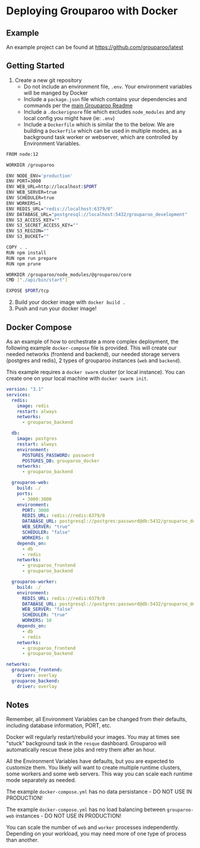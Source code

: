 # Deploying Grouparoo with Docker

## Example

An example project can be found at https://github.com/grouparoo/latest

## Getting Started

1. Create a new git repository
   - Do not include an environment file, `.env`. Your environment variables will be manged by Docker
   - Include a `package.json` file which contains your dependencies and commands per the [main Grouparoo Readme](https://github.com/grouparoo/grouparoo/blob/master/README.md)
   - Include a `.dockerignore` file which excludes `node_modules` and any local config you might have (ie: `.env`)
   - Include a `Dockerfile` which is similar the to the below. We are building a `Dockerfile` which can be used in multiple modes, as a background task worker or webserver, which are controlled by Environment Variables.

```bash
FROM node:12

WORKDIR /grouparoo

ENV NODE_ENV='production'
ENV PORT=3000
ENV WEB_URL=http://localhost:$PORT
ENV WEB_SERVER=true
ENV SCHEDULER=true
ENV WORKERS=1
ENV REDIS_URL="redis://localhost:6379/0"
ENV DATABASE_URL="postgresql://localhost:5432/grouparoo_development"
ENV S3_ACCESS_KEY=""
ENV S3_SECRET_ACCESS_KEY=""
ENV S3_REGION=""
ENV S3_BUCKET=""

COPY . .
RUN npm install
RUN npm run prepare
RUN npm prune

WORKDIR /grouparoo/node_modules/@grouparoo/core
CMD ["./api/bin/start"]

EXPOSE $PORT/tcp
```

2. Build your docker image with `docker build .`
3. Push and run your docker image!

## Docker Compose

As an example of how to orchestrate a more complex deployment, the following example `docker-compose` file is provided. This will create our needed networks (frontend and backend), our needed storage servers (postgres and redis), 2 types of grouparoo instances (`web` and `backend`).

This example requires a `docker swarm` cluster (or local instance). You can create one on your local machine with `docker swarm init`.

```yml
version: "3.1"
services:
  redis:
    image: redis
    restart: always
    networks:
      - grouparoo_backend

  db:
    image: postgres
    restart: always
    environment:
      POSTGRES_PASSWORD: password
      POSTGRES_DB: grouparoo_docker
    networks:
      - grouparoo_backend

  grouparoo-web:
    build: ./
    ports:
      - 3000:3000
    environment:
      PORT: 3000
      REDIS_URL: redis://redis:6379/0
      DATABASE_URL: postgresql://postgres:password@db:5432/grouparoo_docker
      WEB_SERVER: "true"
      SCHEDULER: "false"
      WORKERS: 0
    depends_on:
      - db
      - redis
    networks:
      - grouparoo_frontend
      - grouparoo_backend

  grouparoo-worker:
    build: ./
    environment:
      REDIS_URL: redis://redis:6379/0
      DATABASE_URL: postgresql://postgres:password@db:5432/grouparoo_docker
      WEB_SERVER: "false"
      SCHEDULER: "true"
      WORKERS: 10
    depends_on:
      - db
      - redis
    networks:
      - grouparoo_frontend
      - grouparoo_backend

networks:
  grouparoo_frontend:
    driver: overlay
  grouparoo_backend:
    driver: overlay
```

## Notes

Remember, all Environment Variables can be changed from their defaults, including database information, PORT, etc.

Docker will regularly restart/rebuild your images. You may at times see "stuck" background task in the `resque` dashboard. Grouparoo will automatically rescue these jobs and retry them after an hour.

All the Environment Variables have defaults, but you are expected to customize them. You likely will want to create multiple runtime clusters, some workers and some web servers. This way you can scale each runtime mode separately as needed.

The example `docker-compose.yml` has no data persistance - DO NOT USE IN PRODUCTION!

The example `docker-compose.yml` has no load balancing between `grouparoo-web` instances - DO NOT USE IN PRODUCTION!

You can scale the number of `web` and `worker` processes independently. Depending on your workload, you may need more of one type of process than another.
